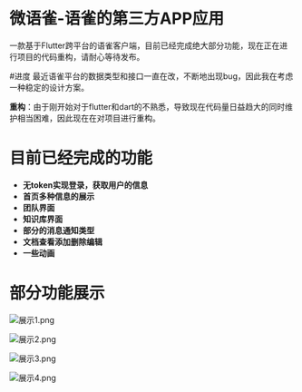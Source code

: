 # 微语雀-语雀的第三方APP应用
一款基于Flutter跨平台的语雀客户端，目前已经完成绝大部分功能，现在正在进行项目的代码重构，请耐心等待发布。

#进度
最近语雀平台的数据类型和接口一直在改，不断地出现bug，因此我在考虑一种稳定的设计方案。

**重构**：由于刚开始对于flutter和dart的不熟悉，导致现在代码量日益趋大的同时维护相当困难，因此现在在对项目进行重构。

# 目前已经完成的功能

- **无token实现登录，获取用户的信息**
- **首页多种信息的展示**
- **团队界面**
- **知识库界面**
- **部分的消息通知类型**
- **文档查看添加删除编辑**
- **一些动画**

# 部分功能展示

![展示1.png](https://upload-images.jianshu.io/upload_images/7248113-ce4c79c9ab6d6bd5.png?imageMogr2/auto-orient/strip%7CimageView2/2/w/1240)

![展示2.png](https://upload-images.jianshu.io/upload_images/7248113-1f51f382f81c46e3.png?imageMogr2/auto-orient/strip%7CimageView2/2/w/1240)

![展示3.png](https://upload-images.jianshu.io/upload_images/7248113-74543b84a8cfe9ef.png?imageMogr2/auto-orient/strip%7CimageView2/2/w/1240)

![展示4.png](https://upload-images.jianshu.io/upload_images/7248113-b490992a74146940.png?imageMogr2/auto-orient/strip%7CimageView2/2/w/1240)







